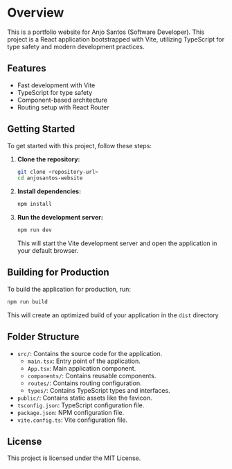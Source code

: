 # Overview

This is a portfolio website for Anjo Santos (Software Developer). This project is a React application bootstrapped with Vite, utilizing TypeScript for type safety and modern development practices.

## Features

- Fast development with Vite
- TypeScript for type safety
- Component-based architecture
- Routing setup with React Router

## Getting Started

To get started with this project, follow these steps:

1. **Clone the repository:**

   ```bash
   git clone <repository-url>
   cd anjosantos-website
   ```

2. **Install dependencies:**

   ```bash
   npm install
   ```

3. **Run the development server:**

   ```bash
   npm run dev
   ```

   This will start the Vite development server and open the application in your default browser.

## Building for Production

To build the application for production, run:

```bash
npm run build
```

This will create an optimized build of your application in the `dist` directory

## Folder Structure

- `src/`: Contains the source code for the application.
  - `main.tsx`: Entry point of the application.
  - `App.tsx`: Main application component.
  - `components/`: Contains reusable components.
  - `routes/`: Contains routing configuration.
  - `types/`: Contains TypeScript types and interfaces.
- `public/`: Contains static assets like the favicon.
- `tsconfig.json`: TypeScript configuration file.
- `package.json`: NPM configuration file.
- `vite.config.ts`: Vite configuration file.

## License

This project is licensed under the MIT License.